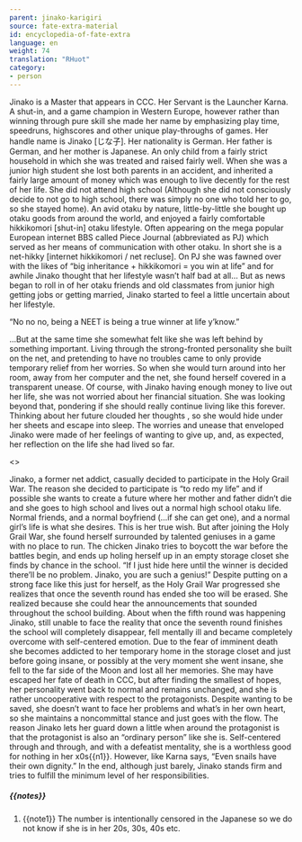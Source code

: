 ```yaml
---
parent: jinako-karigiri
source: fate-extra-material
id: encyclopedia-of-fate-extra
language: en
weight: 74
translation: "RHuot"
category:
- person
---
```


Jinako is a Master that appears in CCC.
Her Servant is the Launcher Karna.
A shut-in, and a game champion in Western Europe, however rather than winning through pure skill she made her name by emphasizing play time, speedruns, highscores and other unique play-throughs of games. Her handle name is Jinako [じな子].
Her nationality is German. Her father is German, and her mother is Japanese.
An only child from a fairly strict household in which she was treated and raised fairly well. When she was a junior high student she lost both parents in an accident, and inherited a fairly large amount of money which was enough to live decently for the rest of her life.
She did not attend high school (Although she did not consciously decide to not go to high school, there was simply no one who told her to go, so she stayed home).
An avid otaku by nature, little-by-little she bought up otaku goods from around the world, and enjoyed a fairly comfortable hikkikomori [shut-in] otaku lifestyle.
Often appearing on the mega popular European internet BBS called Piece Journal (abbreviated as PJ) which served as her means of communication with other otaku. In short she is a net-hikky [internet hikkikomori / net recluse].
On PJ she was fawned over with the likes of “big inheritance + hikkikomori = you win at life” and for awhile Jinako thought that her lifestyle wasn’t half bad at all…
But as news began to roll in of her otaku friends and old classmates from junior high getting jobs or getting married, Jinako started to feel a little uncertain about her lifestyle.

“No no no, being a NEET is being a true winner at life y’know.”

…But at the same time she somewhat felt like she was left behind by something important.
Living through the strong-fronted personality she built on the net, and pretending to have no troubles came to only provide temporary relief from her worries.
So when she would turn around into her room, away from her computer and the net, she found herself covered in a transparent unease.
Of course, with Jinako having enough money to live out her life, she was not worried about her financial situation. She was looking beyond that, pondering if she should really continue living like this forever. Thinking about her future clouded her thoughts , so she would hide under her sheets and escape into sleep.
The worries and unease that enveloped Jinako were made of her feelings of wanting to give up, and, as expected, her reflection on the life she had lived so far.

<>

Jinako, a former net addict, casually decided to participate in the Holy Grail War.
The reason she decided to participate is “to redo my life” and if possible she wants to create a future where her mother and father didn’t die and she goes to high school and lives out a normal high school otaku life.
Normal friends, and a normal boyfriend (…if she can get one), and a normal girl’s life is what she desires.
This is her true wish.
But after joining the Holy Grail War, she found herself surrounded by talented geniuses in a game with no place to run.
The chicken Jinako tries to boycott the war before the battles begin, and ends up holing herself up in an empty storage closet she finds by chance in the school.
“If I just hide here until the winner is decided there’ll be no problem. Jinako, you are such a genius!”
Despite putting on a strong face like this just for herself, as the Holy Grail War progressed she realizes that once the seventh round has ended she too will be erased.
She realized because she could hear the announcements that sounded throughout the school building.
About when the fifth round was happening Jinako, still unable to face the reality that once the seventh round finishes the school will completely disappear, fell mentally ill and became completely overcome with self-centered emotion. Due to the fear of imminent death she becomes addicted to her temporary home in the storage closet and just before going insane, or possibly at the very moment she went insane, she fell to the far side of the Moon and lost all her memories.
She may have escaped her fate of death in CCC, but after finding the smallest of hopes, her personality went back to normal and remains unchanged, and she is rather uncooperative with respect to the protagonists. Despite wanting to be saved, she doesn’t want to face her problems and what’s in her own heart, so she maintains a noncommittal stance and just goes with the flow.
The reason Jinako lets her guard down a little when around the protagonist is that the protagonist is also an “ordinary person” like she is.
Self-centered through and through, and with a defeatist mentality, she is a worthless good for nothing in her x0s{{n1}}.
However, like Karna says, “Even snails have their own dignity.” In the end, although just barely, Jinako stands firm and tries to fulfill the minimum level of her responsibilities.

##### {{notes}}

1. {{note1}} The number is intentionally censored in the Japanese so we do not know if she is in her 20s, 30s, 40s etc.
